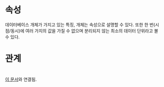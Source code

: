 # 속성
데이터베이스 개체가 가지고 있는 특징, 개체는 속성으로 설명할 수 있다. 또한 한 번(시점/동시)에 여러 가지의 값을 가질 수 없으며 분리되지 않는 최소의 데이터 단위라고 볼 수 있다.

# 관계


#
[이 문서](https://github.com/CharmStrange/Study/blob/%EC%9D%B8%EA%B3%B5%EC%A7%80%EB%8A%A5/DataBase/Entity%26ERD.md)와 연결됨.
